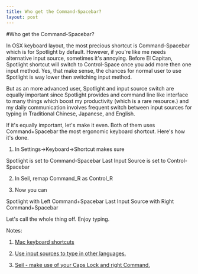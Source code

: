 ```yaml
---
title: Who get the Command-Spacebar?
layout: post
---
```


#Who get the Command-Spacebar?

In OSX keyboard layout, the most precious shortcut is Command-Spacebar which is for Spotlight by default. However, if you're like me needs alternative input source, sometimes it's annoying. Before El Capitan, Spotlight shortcut will switch to Control-Space once you add more then one input method. Yes, that make sense, the chances for normal user to use Spotlight is way lower then switching input method.

But as an more advanced user, Spotlight and input source switch are equally important since Spotlight provides and command line like interface to many things which boost my productivity (which is a rare resource.) and my daily communication involves frequent switch between input sources for typing in Traditional Chinese, Japanese, and English.

If it's equally important, let's make it even. Both of them uses Command+Spacebar the most ergonomic keyboard shortcut. Here's how it's done.

1. In Settings->Keyboard->Shortcut makes sure

Spotlight is set to Command-Spacebar
Last Input Source is set to Control-Spacebar

2. In Seil, remap Command_R as Control_R

3. Now you can

Spotlight with Left Command+Spacebar
Last Input Source with Right Command+Spacebar

Let's call the whole thing off. Enjoy typing.

Notes:

1. [Mac keyboard shortcuts](https://support.apple.com/en-ap/HT201236)

2. [Use input sources to type in other languages.](https://support.apple.com/kb/PH18448?locale=en_US)

3. [Seil - make use of your Caps Lock and right Command.](https://pqrs.org/osx/karabiner/seil.html.en)
